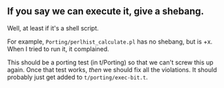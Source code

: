 ## If you say we can execute it, give a shebang.

Well, at least if it's a shell script.

For example, `Porting/perlhist_calculate.pl` has no shebang, but is +x.
When I tried to run it, it complained.

This should be a porting test (in t/Porting) so that we can't screw this up
again.  Once that test works, *then* we should fix all the violations.  It
should probably just get added to `t/porting/exec-bit.t`.

